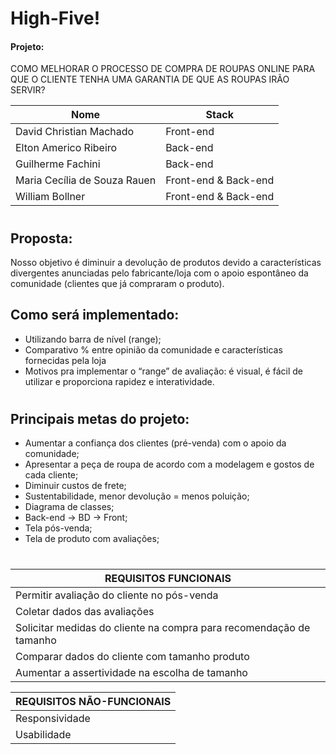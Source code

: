 # High-Five! 


#### Projeto: 
COMO MELHORAR O PROCESSO DE COMPRA DE ROUPAS ONLINE PARA QUE O CLIENTE TENHA UMA GARANTIA DE QUE AS ROUPAS IRÃO SERVIR?



| Nome | Stack |
| ------ | ------ |
| David Christian Machado | Front-end |
| Elton Americo Ribeiro | Back-end |
| Guilherme Fachini | Back-end |
| Maria Cecília de Souza Rauen | Front-end & Back-end |
| William Bollner | Front-end & Back-end |
#


<h2><b>Proposta:</b></h2>
Nosso objetivo é diminuir a devolução de produtos devido a características divergentes anunciadas pelo fabricante/loja com o apoio espontâneo da comunidade (clientes que já compraram o produto).


<h2><b>Como será implementado:</b></h2>

- Utilizando barra de nível (range); 
- Comparativo % entre opinião da comunidade e características fornecidas pela loja
- Motivos pra implementar o “range” de avaliação: é visual, é fácil de utilizar e proporciona rapidez e interatividade.

#

<h2><b>Principais metas do projeto:</b></h2>

- Aumentar a confiança dos clientes (pré-venda) com o apoio da comunidade; <br>
- Apresentar a peça de roupa de acordo com a modelagem e gostos de cada cliente; <br>
- Diminuir custos de frete; <br>
- Sustentabilidade, menor devolução = menos poluição; <br>
- Diagrama de classes; <br>
- Back-end → BD → Front; <br>
- Tela pós-venda; <br>
- Tela de produto com avaliações; <br>

#

|<b>REQUISITOS FUNCIONAIS</b> | 
| ------ |
|Permitir avaliação do cliente no pós-venda|
|Coletar dados das avaliações|
|Solicitar medidas do cliente na compra para recomendação de tamanho|
|Comparar dados do cliente com tamanho produto|
|Aumentar a assertividade na escolha de tamanho|


|<b>REQUISITOS NÃO-FUNCIONAIS</b>|
| ------ |
|Responsividade|
|Usabilidade|
